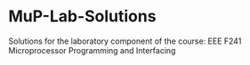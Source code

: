 # MuP-Lab-Solutions
Solutions for the laboratory component of the course: EEE F241 Microprocessor Programming and Interfacing
